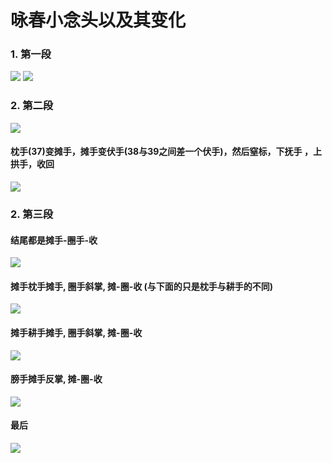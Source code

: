 # 咏春小念头以及其变化

### 1. 第一段
![](./1.png)
![](./1_1.png)

### 2. 第二段
![](./2.png)

#### 枕手(37)变摊手，摊手变伏手(38与39之间差一个伏手)，然后窒标，下抚手 ，上拱手，收回
![](./2_1.png)

### 2. 第三段

#### 结尾都是摊手-圈手-收
![](./3.png)

#### 摊手枕手摊手, 圈手斜掌, 摊-圈-收 (与下面的只是枕手与耕手的不同)
![](./3_1.png)

#### 摊手耕手摊手, 圈手斜掌, 摊-圈-收
![](./3_2.png)

#### 膀手摊手反掌, 摊-圈-收
![](./3_3.png)

#### 最后
![](./3_4.png)
